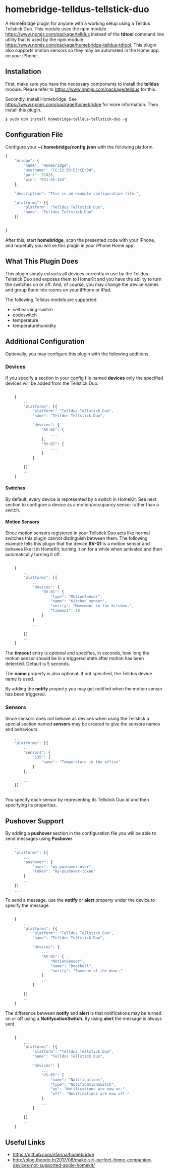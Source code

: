 # homebridge-telldus-tellstick-duo

A HomeBridge plugin for anyone with a working setup using a Telldus Tellstick Duo.
This module uses the npm module https://www.npmjs.com/package/telldus instead of
the **tdtool** command line utility that is used by the npm module
https://www.npmjs.com/package/homebridge-telldus-tdtool. This plugin also supports
motion sensors so they may be automated in the Home app on your iPhone.

## Installation

First, make sure you have the necessary components to install the **telldus** module.
Please refer to https://www.npmjs.com/package/telldus for this.

Secondly, install Homebridge. See https://www.npmjs.com/package/homebridge for more information.
Then install this plugin.

    $ sudo npm install homebridge-telldus-tellstick-duo -g

## Configuration File

Configure your **~/.homebridge/config.json** with the following platform.


```javascript
{
    "bridge": {
        "name": "Homebridge",
        "username": "CC:22:3D:E3:CE:30",
        "port": 51826,
        "pin": "031-45-154"
    },

    "description": "This is an example configuration file.",

    "platforms": [{
        "platform": "Telldus Tellstick Duo",
        "name": "Telldus Tellstick Duo"
    }]


}
```

After this, start **homebridge**, scan the presented code with your iPhone, and hopefully
you will se this plugin in your iPhone Home app.

## What This Plugin Does

This plugin simply extracts all devices currently in use by the Telldus Tellstick Duo
and exposes them to HomeKit and you have the ability to turn the switches on or off.
And, of course, you may change the device names and group them into rooms on your iPhone or iPad.

The following Telldus models are supported

- selflearning-switch
- codeswitch
- temperature
- temperaturehumidity

## Additional Configuration

Optionally, you may configure this plugin with the following additions.

### Devices

If you specify a section in your config file named **devices** only the
specified devices will be added from the Tellstick Duo.

```javascript

    {
        ...
        "platforms": [{
            "platform": "Telldus Tellstick Duo",
            "name": "Telldus Tellstick Duo",

            "devices": {
                "RV-01": {
                    ...
                },
                "RV-02": {
                    ...
                }
            }

        }]
        ...
    }
```


#### Switches

By default, every device is represented by a switch in HomeKit. See next section
to configure a device as a motion/occupancy sensor rather than a switch.

#### Motion Sensors

Since motion sensors registered in your Tellstick Duo acts like
normal switches this plugin cannot distinguish between them. The following
example tells this plugin that the device **RV-01** is a motion sensor and
behaves like it in HomeKit, turning it on
for a while when activated and then automatically turning it off.

```javascript

    {
        ...
        "platforms": [{
            ...
            "devices": {
                "RV-01": {
                    "type": "MotionSensor",
                    "name": "Kitchen sensor",
                    "notify": "Movement in the kitchen.",
                    "timeout": 10
                }
            }
            ...

        }]
        ...
    }
```

The **timeout** entry is optional and specifies, in seconds,
how long the motion sensor should be in a triggered state
after motion has been detected. Default is 5 seconds.

The **name**
property is also optional. If not specified, the Telldus device name is used.

By adding the **notify** property you may get notified when the motion
sensor has been triggered.


### Sensors

Since sensors does not behave as devices when using the Tellstick a
special section named **sensors** may be created to give the
sensors names and behaviours.

```javascript
    ...
    "platforms": [{
        ...
        "sensors": {
            "135": {
                "name": "Temperature in the office"
            }
        },

        ...
    }]
    ...
```

You specify each sensor by representing its Tellstick Duo id and
then specifying its properties.

## Pushover Support

By adding a **pushover** section in the configuration file you
will be able to send messages using **Pushover**.

```javascript
    ...
    "platforms": [{
        ...
        "pushover": {
            "user": "my-pushover-user",
            "token": "my-pushover-token"
        }
        ...
    }]
    ...
```

To send a message, use the **notify** or **alert** property under the device
to specify the message.

```javascript

    {
        ...
        "platforms": [{
            "platform": "Telldus Tellstick Duo",
            "name": "Telldus Tellstick Duo",

            "devices": {
                ...
                "RV-01": {
                    "MotionSensor",
                    "name": "Doorbell",
                    "notify": "Someone at the door."
                }
                ...
            }

        }]
        ...
    }
```

The difference between **notify** and **alert** is that notifications
may be turned on or off using a **NotifycationSwitch**. By using **alert**
the message is always sent.

```javascript

    {
        ...
        "platforms": [{
            "platform": "Telldus Tellstick Duo",
            "name": "Telldus Tellstick Duo",

            "devices": {
                ...
                "VS-05": {
                    "name": "Notifications",
                    "type": "NotificationSwitch",
                    "on": "Notifications are now on.",
                    "off": "Notifications are now off."
                }
                ...
            }

        }]
        ...
    }
```



## Useful Links

* https://github.com/nfarina/homebridge
* http://blog.theodo.fr/2017/08/make-siri-perfect-home-companion-devices-not-supported-apple-homekit/
